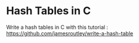 # Hash Tables in C

Write a hash tables in C with this tutorial : https://github.com/jamesroutley/write-a-hash-table
